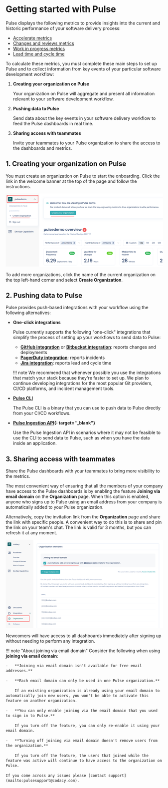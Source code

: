 # Getting started with Pulse

Pulse displays the following metrics to provide insights into the current and historic performance of your software delivery process:

-   [Accelerate metrics](metrics/accelerate.md)
-   [Changes and reviews metrics](metrics/accelerate-changes.md)
-   [Work in progress metrics](metrics/accelerate-wip.md)
-   [Lead time and cycle time](metrics/lead-cycle-time.md)

To calculate these metrics, you must complete these main steps to set up Pulse and to collect information from key events of your particular software development workflow:

1.  **Creating your organization on Pulse**

    Your organization on Pulse will aggregate and present all information relevant to your software development workflow.

1.  **Pushing data to Pulse**

    Send data about the key events in your software delivery workflow to feed the Pulse dashboards in real time.

1.  **Sharing access with teammates**

    Invite your teammates to your Pulse organization to share the access to the dashboards and metrics.

## 1. Creating your organization on Pulse

You must create an organization on Pulse to start the onboarding. Click the link in the welcome banner at the top of the page and follow the instructions.

![Adding a new organization on Pulse](images/organization-add.png)

To add more organizations, click the name of the current organization on the top left-hand corner and select **Create Organization**.

## 2. Pushing data to Pulse

Pulse provides push-based integrations with your workflow using the following alternatives:

-   **One-click integrations**

    Pulse currently supports the following "one-click" integrations that simplify the process of setting up your workflows to send data to Pulse:

    -   **[GitHub integration](one-click-integrations/github-integration.md)** or **[Bitbucket integration](one-click-integrations/bitbucket-integration.md)**: reports changes and deployments
    -   **[PagerDuty integration](one-click-integrations/pagerduty-integration.md)**: reports incidents
    -   **[Jira integration](one-click-integrations/jira-integration.md)**: reports lead and cycle time

    !!! note
        We recommend that whenever possible you use the integrations that match your stack because they're faster to set up. We plan to continue developing integrations for the most popular Git providers, CI/CD platforms, and incident management tools.

-   **[Pulse CLI](cli/cli.md)**

    The Pulse CLI is a binary that you can use to push data to Pulse directly from your CI/CD workflows.

-   **[Pulse Ingestion API](https://ingestion.pulse.codacy.com/v1/api-docs){: target="_blank"}**

    Use the Pulse Ingestion API in scenarios where it may not be feasible to use the CLI to send data to Pulse, such as when you have the data inside an application.

## 3. Sharing access with teammates

Share the Pulse dashboards with your teammates to bring more visibility to the metrics.

The most convenient way of ensuring that all the members of your company have access to the Pulse dashboards is by enabling the feature **Joining via email domain** on the **Organization** page. When this option is enabled, anyone who signs up to Pulse using an email address from your company is automatically added to your Pulse organization.

Alternatively, copy the invitation link from the **Organization** page and share the link with specific people. A convenient way to do this is to share and pin the link on your team's chat. The link is valid for 3 months, but you can refresh it at any moment.

![Adding organization members](images/joining-email-domain.png)

Newcomers will have access to all dashboards immediately after signing up without needing to perform any integration.

!!! note "About joining via email domain"
    Consider the following when using **joining via email domain**:

    -   **Joining via email domain isn't available for free email addresses.**

    -   **Each email domain can only be used in one Pulse organization.**

        If an existing organization is already using your email domain to automatically join new users, you won't be able to activate this feature on another organization.

    -   **You can only enable joining via the email domain that you used to sign in to Pulse.**

        If you turn off the feature, you can only re-enable it using your email domain.

    -   **Turning off joining via email domain doesn't remove users from the organization.**

        If you turn off the feature, the users that joined while the feature was active will continue to have access to the organization on Pulse.

    If you come across any issues please [contact support](mailto:pulsesupport@codacy.com).
